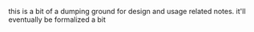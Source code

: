 this is a bit of a dumping ground for design and usage related notes. it'll eventually be formalized a bit

